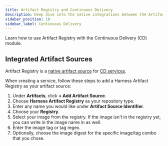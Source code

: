 ```yaml
---
title: Artifact Registry and Continuous Delivery
description: Deep dive into the native integrations between the Artifact Registry and Continuous Delivery module.
sidebar_position: 10
sidebar_label: Continuous Delivery
---
```


Learn how to use Artifact Registry with the Continuous Delivery (CD) module. 

## Integrated Artifact Sources

Artifact Registry is a [native artifact source](/docs/continuous-delivery/x-platform-cd-features/services/artifact-sources) for [CD services](/docs/continuous-delivery/x-platform-cd-features/services/services-overview). 

When creating a service, follow these steps to add a Harness Artifact Registry as your artifact source:

1. Under **Artifacts**, click **+ Add Artifact Source**.
2. Choose **Harness Artifact Registry** as your repository type. 
3. Enter any name you would like under **Artifact Source Identifier**.
4. Choose your **Registry**.
5. Select your image from the registry. If the image isn't in the registry yet, you can write in the image name in as well. 
6. Enter the image tag or tag regex.
7. Optionally, choose the image digest for the specific image/tag combo that you chose. 

